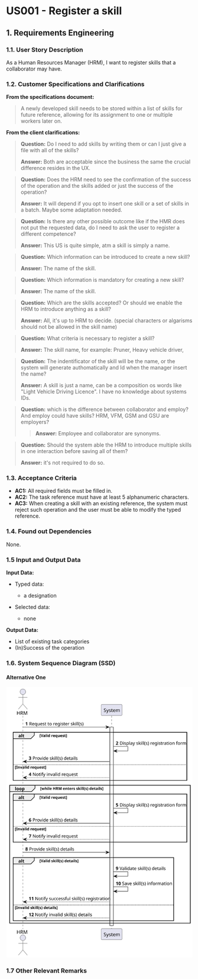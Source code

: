 # US001 - Register a skill


## 1. Requirements Engineering

### 1.1. User Story Description

As a Human Resources Manager (HRM), I want to register skills that a collaborator may have.

### 1.2. Customer Specifications and Clarifications 

**From the specifications document:**

>	A newly developed skill needs to be stored within a list of skills for future reference, allowing for its assignment to one or multiple workers later on.

**From the client clarifications:**

> **Question:** Do I need to add skills  by writing them or can I just give a file with all of the skills?
>
> **Answer:** Both are acceptable since the business the same the crucial difference resides in the UX.

> **Question:** Does the HRM need to see the confirmation of the success of the operation and the skills added or just the success of the operation?
>
> **Answer:** It will depend if you opt to insert one skill or a set of skills in a batch. Maybe some adaptation needed.

> **Question:** Is there any other possible outcome like if the HMR does not put the requested data, do I need to ask the user to register a different competence?
> 
> **Answer:** This US is quite simple, atm a skill is simply a name.

> **Question:** Which information can be introduced to create a new skill?
>
> **Answer:** The name of the skill.

> **Question:** Which information is mandatory for creating a new skill?
>
> **Answer:** The name of the skill.

> **Question:** Which are the skills accepted? Or should we enable the HRM to introduce anything as a skill?
>
> **Answer:** All, it's up to HRM to decide. (special characters or algarisms should not be allowed in the skill name)

> **Question:** What criteria is necessary to register a skill?
>
> **Answer:** The skill name, for example: Pruner, Heavy vehicle driver, 

> **Question:** The indentificator of the skill will be the name, or the system will generate authomatically and Id when the manager insert the name?
> 
> **Answer:** A skill is just a name, can be a composition os words like "Light Vehicle Driving Licence".
>I have no knowledge about systems IDs.

> **Question:** which is the difference between collaborator and employ? And employ could have skills? HRM, VFM, GSM and GSU are employers?
>
> > **Answer:** Employee and collaborator are synonyms.

> **Question:** Should the system able the HRM to introduce multiple skills in one interaction before saving all of them?
> 
> **Answer:** it's not required to do so.
 

### 1.3. Acceptance Criteria

* **AC1:** All required fields must be filled in.
* **AC2:** The task reference must have at least 5 alphanumeric characters.
* **AC3:** When creating a skill with an existing reference, the system must reject such operation and the user must be able to modify the typed reference.

### 1.4. Found out Dependencies

None.

### 1.5 Input and Output Data

**Input Data:**

* Typed data:
    * a designation 

* Selected data:
    * none

**Output Data:**

* List of existing task categories
* (In)Success of the operation

### 1.6. System Sequence Diagram (SSD)

#### Alternative One

![System Sequence Diagram - Alternative One](svg/us001-system-sequence-diagram-alternative-one.svg)



### 1.7 Other Relevant Remarks
